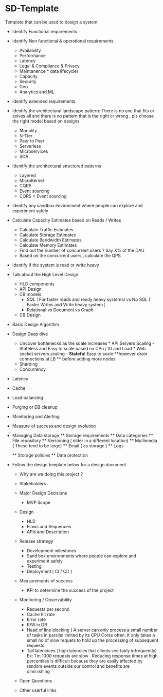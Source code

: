 # SD-Template
Template that can be used to design a system


*  Identify Functional requirements  
*  Identify Non functional & operational requirements    
      * Availability
      * Performance
      * Latency
      * Legal & Compliance & Privacy
      * Maintanence * data lifecycle)
      * Capacity
      * Security
      * Geo
      * Analytics and ML
*  Identify extended requirements
*  Identify the architectural landscape pattern:
   There is no one that fits or solves all and there is no pattern that is the right or wrong , pls choose the right model based on designs
     * Monolity
     * N-Tier
     * Peer to Peer
     * Serverless
     * Microservices
     * SOA
 
*  Idenitfy the architectural structured patterns
      * Layered
      * MicroKernel
      * CQRS
      * Event sourcing
      * CQRS + Event sourcing     
*  Identify any sandbox environment where people can explore and experiment safely
*  Calculate Capacity Estimates based on Reads / Writes
      * Calculate Traffic Estimates
      * Calculate Storage Estimates
      * Calculate Bandwidth Estimates
      * Calculate Memory Estimates
      * Find out the number of concurrent users ? Say X% of the DAU
      * Based on the concurrent users , calculate the QPS
*  Identify if the system is read or write heavy
*  Talk about the High Level Design
      * HLD components
      * API Design
      * DB models
          * SQL ( For faster reads and ready heavy systems)  vs No SQL  ( Faster Writes and Write heavy system ) 
          * Relational vs Document vs Graph
      * DB Design 
*  Basic Design Algorithm
*  Design Deep dive
     *  Uncover bottlenecks as the scale increases
            * API Servers Scaling - Stateless and Easy to scale based on CPu / IO and Load
            * Web socket servers scaling  - **Stateful** Easy to scale **however drain connections at LB ** before adding more nodes
     *  Sharding 
     *  Concurrency 
*  Latency
*  Cache 
*  Load balancing
* Purging or DB cleanup
*  Monitoring and Alerting
*  Measure of success and design evolution
*  Managing Data storage
      ** Storage requirements
      ** Data categories
               ** File repository
               ** Versioning ( older in a different location)
               ** Multimedia ( These tend to be large)
               ** Email ( as storage )
               ** Logs
                
      ** Storage policies
      ** Data protection

* Follow the design template below for a design document
     * Why are we doing this project ?
     * Stakeholders
     * Major Design Decisions
          * MVP Scope
     * Design
          * HLD
          * Flows and Sequences
          * APIs and Description
     * Release strategy
          * Development milestones
          * Sand box environments where people can explore and experiment safely
          * Testing
          * Deployment ( CI / CD ) 
     * Measurements of success
          * KPI to determine the success of the project
     * Monitoring / Observability
          * Requests per second
          * Cache hit rate
          * Error rate 
          * R/W in DB     
          * Head of line blocking ( A server can only process a small number of tasks in parallel limited by its CPU Cores often. It only takes a small no 
            of slow requets to hold up the processing of subsequent requests
          * Tail latencices ( high latencies that clients see fairly infrequently)  Ex: 1 in 1000 requests are slow . 
            Reducing response times at high percentiles is difficult because they are easily affected by random events outside our control and benefits are      
            diminishing
            
     * Open Questions
     * Other userful links
                          
    

